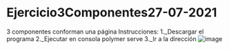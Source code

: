 # Ejercicio3Componentes27-07-2021
3 componentes conforman una página
Instrucciones:
1._Descargar el programa
2._Ejecutar en consola polymer serve
3._Ir a la dirección 
![image](https://user-images.githubusercontent.com/76792770/127070015-e172d679-3207-41cf-9338-def1e784be2d.png)
